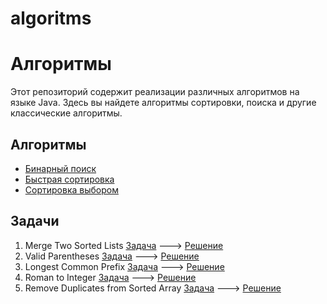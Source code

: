 # algoritms
# Алгоритмы

Этот репозиторий содержит реализации различных алгоритмов на языке Java. Здесь вы найдете алгоритмы сортировки, поиска и другие классические алгоритмы.

## Алгоритмы
- [Бинарный поиск](https://github.com/Serebryakov-A-E/algoritms/blob/master/src/algoritms/BinarySearch.java)
- [Быстрая сортировка](https://github.com/Serebryakov-A-E/algoritms/blob/master/src/algoritms/QuickSort.java)
- [Сортировка выбором](https://github.com/Serebryakov-A-E/algoritms/blob/master/src/algoritms/SelectionSort.java)

## Задачи
1. Merge Two Sorted Lists [Задача](https://leetcode.com/problems/merge-two-sorted-lists/description/) ---> [Решение](https://github.com/Serebryakov-A-E/algoritms/blob/master/src/AlgorithmicpProblems/MergeTwoSortedLists.java)
2. Valid Parentheses [Задача](https://leetcode.com/problems/valid-parentheses/) ---> [Решение](https://github.com/Serebryakov-A-E/algoritms/blob/master/src/AlgorithmicpProblems/ValidParentheses.java)
3.  Longest Common Prefix [Задача](https://leetcode.com/problems/longest-common-prefix/) ---> [Решение](https://github.com/Serebryakov-A-E/algoritms/blob/master/src/AlgorithmicpProblems/LongestCommonPrefix.java)
4.  Roman to Integer [Задача](https://leetcode.com/problems/roman-to-integer/) ---> [Решение](https://github.com/Serebryakov-A-E/algoritms/blob/master/src/AlgorithmicpProblems/RomanToInteger.java)
5.  Remove Duplicates from Sorted Array [Задача](https://leetcode.com/problems/remove-duplicates-from-sorted-array/description/) ---> [Решение](https://github.com/Serebryakov-A-E/algoritms/blob/master/src/AlgorithmicpProblems/RemoveDuplicatesFromSortedArray.java)

   
